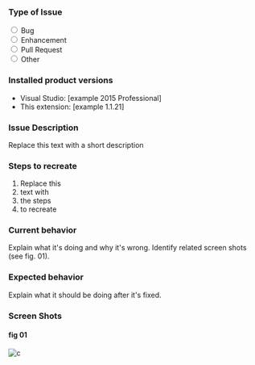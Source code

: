### Type of Issue

  <input type="radio" name="issue" value="bug"> Bug<br>
  <input type="radio" name="issue" value="enhancement"> Enhancement<br>
  <input type="radio" name="issue" value="pull_request"> Pull Request</br>
  <input type="radio" name="issue" value="other"> Other

### Installed product versions
- Visual Studio: [example 2015 Professional]
- This extension: [example 1.1.21]

### Issue Description
Replace this text with a short description

### Steps to recreate
1. Replace this
2. text with 
3. the steps
4. to recreate

### Current behavior
Explain what it's doing and why it's wrong. Identify related screen shots (see fig. 01).

### Expected behavior
Explain what it should be doing after it's fixed.

### Screen Shots
#### fig 01
![c](https://cloud.githubusercontent.com/assets/19228678/19629301/c9654b4c-993f-11e6-9a1e-b8d146bbd96b.png)
    